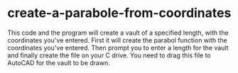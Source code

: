 # create-a-parabole-from-coordinates
This code and the program will create a vault of a specified length, with the coordinates you've entered. First it will create the parabol function with the coordinates you've entered. Then prompt you to enter a length for the vault and finally create the file on your C drive. You need to drag this file to AutoCAD for the vault to be drawn.
